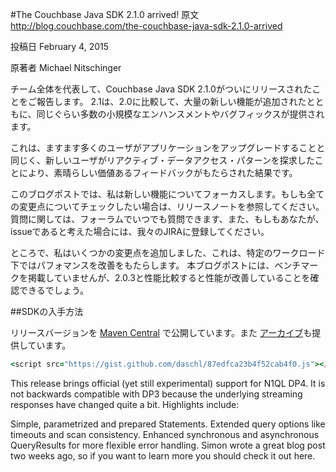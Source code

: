 #The Couchbase Java SDK 2.1.0 arrived!
原文
http://blog.couchbase.com/the-couchbase-java-sdk-2.1.0-arrived

投稿日
February 4, 2015

原著者
Michael Nitschinger

チーム全体を代表して、Couchbase Java SDK 2.1.0がついにリリースされたことをご報告します。
2.1は、2.0に比較して、大量の新しい機能が追加されたとともに、同じぐらい多数の小規模なエンハンスメントやバグフィックスが提供されます。

これは、ますます多くのユーザがアプリケーションをアップグレードすることと同じく、新しいユーザがリアクティブ・データアクセス・パターンを探求したことにより、素晴らしい価値あるフィードバックがもたらされた結果です。

このブログポストでは、私は新しい機能についてフォーカスします。もしも全ての変更点についてチェックしたい場合は、リリースノートを参照してください。質問に関しては、フォーラムでいつでも質問できます、また、もしもあなたが、issueであると考えた場合には、我々のJIRAに登録してください。

ところで、私はいくつかの変更点を追加しました、これは、特定のワークロード下ではパフォマンスを改善をもたらします。
本ブログポストには、ベンチマークを掲載していませんが、2.0.3と性能比較すると性能が改善していることを確認できるでしょう。

##SDKの入手方法


リリースバージョンを
<a href="http://search.maven.org/#artifactdetails%7Ccom.couchbase.client%7Cjava-client%7C2.1.0%7Cjar">Maven Central</a> で公開しています。また <a href="http://packages.couchbase.com/clients/java/2.1.0/Couchbase-Java-Client-2.1.0.zip">アーカイブ</a>も提供しています。
```ruby:qiita.rb
<script src="https://gist.github.com/daschl/87edfca23b4f52cab4f0.js"></script>
```

This release brings official (yet still experimental) support for N1QL DP4. It is not backwards compatible with DP3 because the underlying streaming responses have changed quite a bit. Highlights include:

Simple, parametrized and prepared Statements.
Extended query options like timeouts and scan consistency.
Enhanced synchronous and asynchronous QueryResults for more flexible error handling.
Simon wrote a great blog post two weeks ago, so if you want to learn more you should check it out here.


